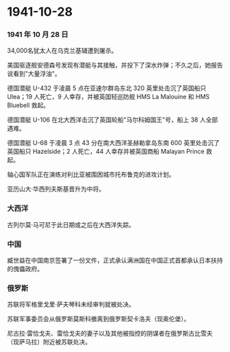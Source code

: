 # 1941-10-28

### 1941 年 10 月 28 日

34,000名犹太人在乌克兰基辅遭到屠杀。

美国驱逐舰安德森号发现有潜艇与其接触，并投下了深水炸弹；不久之后，她报告说看到"大量浮油"。

德国潜艇 U-432 于凌晨 5 点在亚速尔群岛东北 320 英里处击沉了英国船只
Ulea；19 人死亡，9 人幸存，并被英国轻巡防舰 HMS La Malouine 和 HMS
Bluebell 救起。

德国潜艇 U-106 在北大西洋击沉了英国轮船"马尔科姆国王"号，船上 38
人全部遇难。

德国潜艇 U-68 于凌晨 3 点 43 分在南大西洋圣赫勒拿岛东南 600
英里处击沉了英国船只 Hazelside；2 人死亡，44 人幸存并被英国商船 Malayan
Prince 救起。

轴心国军队正在演练对利比亚被围困城市托布鲁克的进攻计划。

亚历山大·华西列夫斯基晋升为中将。

### 大西洋

古列尔莫·马可尼于此日期或之后在大西洋失踪。

### 中国

臧世益在中国南京签署了一份文件，正式承认满洲国在中国正式首都承认日本扶持的傀儡政府。

### 俄罗斯

苏联将军格里戈里·萨夫琴科未经审判就被处决。

苏联军事委员会从俄罗斯莫斯科撤离到俄罗斯契卡洛夫（现奥伦堡）。

尼古拉·雷恰戈夫、雷恰戈夫的妻子以及其他被指控的阴谋者在俄罗斯古比雪夫（现萨马拉）附近被苏联处决。